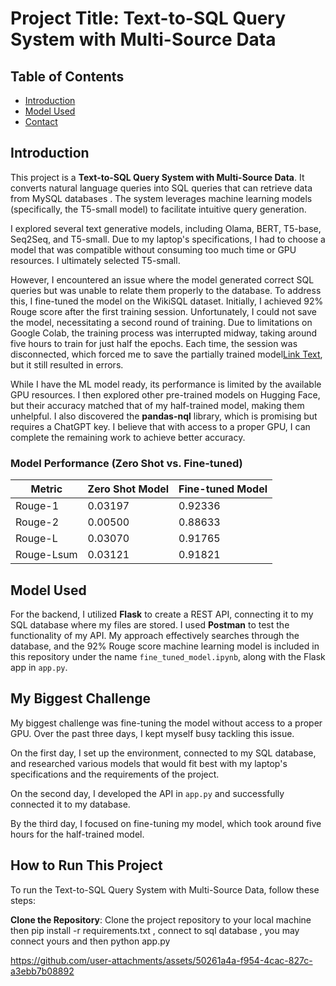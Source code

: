 # **Project Title: Text-to-SQL Query System with Multi-Source Data**

## **Table of Contents**
- [Introduction](#introduction)
- [Model Used](#model-used)
- [Contact](#contact)

## **Introduction**
This project is a **Text-to-SQL Query System with Multi-Source Data**. It converts natural language queries into SQL queries that can retrieve data from  MySQL databases . The system leverages machine learning models (specifically, the T5-small model) to facilitate intuitive query generation.

I explored several text generative models, including Olama, BERT, T5-base, Seq2Seq, and T5-small. Due to my laptop's specifications, I had to choose a model that was compatible without consuming too much time or GPU resources. I ultimately selected T5-small.

However, I encountered an issue where the model generated correct SQL queries but was unable to relate them properly to the database. To address this, I fine-tuned the model on the WikiSQL dataset. Initially, I achieved 92% Rouge score after the first training session. Unfortunately, I could not save the model, necessitating a second round of training. Due to limitations on Google Colab, the training process was interrupted midway, taking around five hours to train for just half the epochs. Each time, the session was disconnected, which forced me to save the partially trained model[Link Text](https://huggingface.co/darshikaaaa/Text_to_SQL), but it still resulted in errors.

While I have the ML model ready, its performance is limited by the available GPU resources. I then explored other pre-trained models on Hugging Face, but their accuracy matched that of my half-trained model, making them unhelpful. I also discovered the **pandas-nql** library, which is promising but requires a ChatGPT key. I believe that with access to a proper GPU, I can complete the remaining work to achieve better accuracy.
### Model Performance (Zero Shot vs. Fine-tuned)

| Metric      | Zero Shot Model | Fine-tuned Model |
|-------------|-----------------|------------------|
| Rouge-1     | 0.03197         | 0.92336          |
| Rouge-2     | 0.00500         | 0.88633          |
| Rouge-L     | 0.03070         | 0.91765          |
| Rouge-Lsum  | 0.03121         | 0.91821          |


## **Model Used**
For the backend, I utilized **Flask** to create a REST API, connecting it to my SQL database where my files are stored. I used **Postman** to test the functionality of my API. My approach effectively searches through the database, and the 92% Rouge score machine learning model is included in this repository under the name `fine_tuned_model.ipynb`, along with the Flask app in `app.py`.

## My Biggest Challenge

My biggest challenge was fine-tuning the model without access to a proper GPU. Over the past three days, I kept myself busy tackling this issue.

On the first day, I set up the environment, connected to my SQL database, and researched various models that would fit best with my laptop's specifications and the requirements of the project.

On the second day, I developed the API in `app.py` and successfully connected it to my database.

By the third day, I focused on fine-tuning my model, which took around five hours for the half-trained model.

## How to Run This Project

To run the Text-to-SQL Query System with Multi-Source Data, follow these steps:

 **Clone the Repository**:
   Clone the project repository to your local machine then pip install -r requirements.txt , connect to sql database , you may connect yours and then python app.py

   


https://github.com/user-attachments/assets/50261a4a-f954-4cac-827c-a3ebb7b08892








